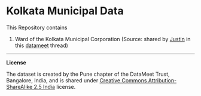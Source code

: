 # Kolkata Municipal Data

This Repository contains

1. Ward of the Kolkata Municipal Corporation (Source: shared by [Justin](https://github.com/justinelliotmeyers) in this [datameet](https://groups.google.com/d/msg/datameet/k7Hp9jEDRTk/H66HNdNiBAAJ) thread)

---

**License**

The dataset is created by the Pune chapter of the DataMeet Trust, Bangalore, India, and is shared under [Creative Commons Attribution-ShareAlike 2.5 India](http://creativecommons.org/licenses/by-sa/2.5/in/) license.

